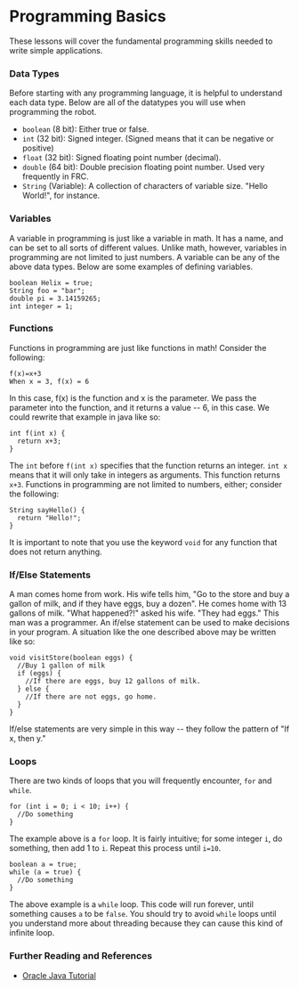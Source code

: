 # Programming Basics
These lessons will cover the fundamental programming skills needed to write simple applications.
### Data Types
Before starting with any programming language, it is helpful to understand each data type. Below are all of the datatypes you will use when programming the robot.
- `boolean` (8 bit): Either true or false.
- `int`	    (32 bit): Signed integer. (Signed means that it can be negative or positive)
- `float`   (32 bit): Signed floating point number (decimal).
- `double`  (64 bit): Double precision floating point number. Used very frequently in FRC.
- `String`  (Variable): A collection of characters of variable size. "Hello World!", for instance.

### Variables
A variable in programming is just like a variable in math. It has a name, and can be set to all sorts of different values. Unlike math, however, variables in programming are not limited to just numbers. A variable can be any of the above data types. Below are some examples of defining variables.
```
boolean Helix = true;
String foo = "bar";
double pi = 3.14159265;
int integer = 1;
```  

### Functions
Functions in programming are just like functions in math! Consider the following:
```
f(x)=x+3
When x = 3, f(x) = 6
```
In this case, f(x) is the function and x is the parameter. We pass the parameter into the function, and it returns a value -- 6, in this case. We could rewrite that example in java like so:
```
int f(int x) {
  return x+3;
}
```
The `int` before `f(int x)` specifies that the function returns an integer. `int x` means that it will only take in integers as arguments. This function returns `x+3`. Functions in programming are not limited to numbers, either; consider the following:
```
String sayHello() {
  return "Hello!";
}
```
It is important to note that you use the keyword `void` for any function that does not return anything.
### If/Else Statements
A man comes home from work. His wife tells him, "Go to the store and buy a gallon of milk, and if they have eggs, buy a dozen". He comes home with 13 gallons of milk. "What happened?!" asked his wife. "They had eggs." This man was a programmer.
An if/else statement can be used to make decisions in your program. A situation like the one described above may be written like so:
```
void visitStore(boolean eggs) {
  //Buy 1 gallon of milk
  if (eggs) {
    //If there are eggs, buy 12 gallons of milk.
  } else {
    //If there are not eggs, go home.
  }
}
```
If/else statements are very simple in this way -- they follow the pattern of "If x, then y."
### Loops
There are two kinds of loops that you will frequently encounter, `for` and `while`.
```
for (int i = 0; i < 10; i++) {
  //Do something
}
```
The example above is a `for` loop. It is fairly intuitive; for some integer `i`, do something, then add 1 to `i`. Repeat this process until `i=10`.
```
boolean a = true;
while (a = true) {
  //Do something
}
```
The above example is a `while` loop. This code will run forever, until something causes `a` to be `false`. You should try to avoid `while` loops until you understand more about threading because they can cause this kind of infinite loop.
### Further Reading and References
* [Oracle Java Tutorial](https://docs.oracle.com/javase/tutorial/)
